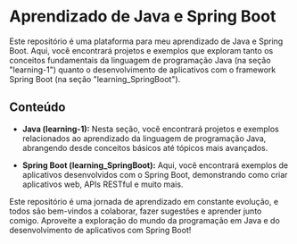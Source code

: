 # Aprendizado de Java e Spring Boot

Este repositório é uma plataforma para meu aprendizado de Java e Spring Boot. Aqui, você encontrará projetos e exemplos que exploram tanto os conceitos fundamentais da linguagem de programação Java (na seção "learning-1") quanto o desenvolvimento de aplicativos com o framework Spring Boot (na seção "learning_SpringBoot").

## Conteúdo

- **Java (learning-1):** Nesta seção, você encontrará projetos e exemplos relacionados ao aprendizado da linguagem de programação Java, abrangendo desde conceitos básicos até tópicos mais avançados.

- **Spring Boot (learning_SpringBoot):** Aqui, você encontrará exemplos de aplicativos desenvolvidos com o Spring Boot, demonstrando como criar aplicativos web, APIs RESTful e muito mais.

Este repositório é uma jornada de aprendizado em constante evolução, e todos são bem-vindos a colaborar, fazer sugestões e aprender junto comigo. Aproveite a exploração do mundo da programação em Java e do desenvolvimento de aplicativos com Spring Boot!
